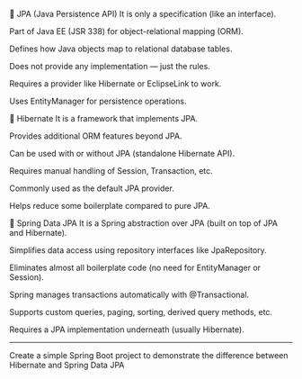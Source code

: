 🔸 JPA (Java Persistence API)
It is only a specification (like an interface).

Part of Java EE (JSR 338) for object-relational mapping (ORM).

Defines how Java objects map to relational database tables.

Does not provide any implementation — just the rules.

Requires a provider like Hibernate or EclipseLink to work.

Uses EntityManager for persistence operations.

🔸 Hibernate
It is a framework that implements JPA.

Provides additional ORM features beyond JPA.

Can be used with or without JPA (standalone Hibernate API).

Requires manual handling of Session, Transaction, etc.

Commonly used as the default JPA provider.

Helps reduce some boilerplate compared to pure JPA.

🔸 Spring Data JPA
It is a Spring abstraction over JPA (built on top of JPA and Hibernate).

Simplifies data access using repository interfaces like JpaRepository.

Eliminates almost all boilerplate code (no need for EntityManager or Session).

Spring manages transactions automatically with @Transactional.

Supports custom queries, paging, sorting, derived query methods, etc.

Requires a JPA implementation underneath (usually Hibernate).

-----------------------------------------------------------------------------------------
Create a simple Spring Boot project to demonstrate the difference between Hibernate and Spring Data JPA 
